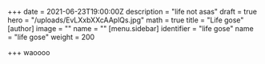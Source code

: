 +++
date = 2021-06-23T19:00:00Z
description = "life not asas"
draft = true
hero = "/uploads/EvLXxbXXcAAplQs.jpg"
math = true
title = "Life gose"
[author]
image = ""
name = ""
[menu.sidebar]
identifier = "life gose"
name = "life gose"
weight = 200

+++
waoooo